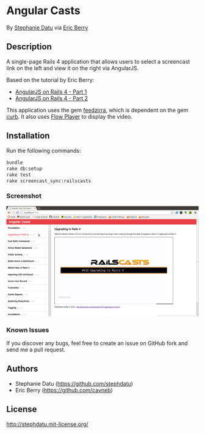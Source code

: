 # Angular Casts
By [Stephanie Datu](http://blog.stephdatu.com)
via [Eric Berry](http://coderberry.me/)


## Description
A single-page Rails 4 application that allows users to select a screencast link on the left and view it on the right via AngularJS.

Based on the tutorial by Eric Berry:
* [AngularJS on Rails 4 - Part 1](http://coderberry.me/blog/2013/04/22/angularjs-on-rails-4-part-1/)
* [AngularJS on Rails 4 - Part 2](http://coderberry.me/blog/2013/04/23/angularjs-on-rails-4-part-2/)

This application uses the gem [feedzirra](https://github.com/pauldix/feedzirra), which is dependent on the gem [curb](https://github.com/taf2/curb). It also uses [Flow Player](http://flowplayer.org/) to display the video.

## Installation

Run the following commands:
```
bundle
rake db:setup
rake test
rake screencast_sync:railscasts
```

### Screenshot
![View of the homepage](lib/assets/angularcasts.png)

### Known Issues

If you discover any bugs, feel free to create an issue on GitHub fork and
send me a pull request.

## Authors
* Stephanie Datu (https://github.com/stephdatu)
* Eric Berry (https://github.com/cavneb)

## License

http://stephdatu.mit-license.org/
